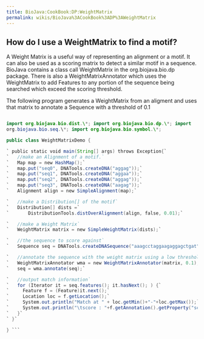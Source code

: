 ```yaml
---
title: BioJava:CookBook:DP:WeightMatrix
permalink: wikis/BioJava%3ACookBook%3ADP%3AWeightMatrix
---
```


How do I use a WeightMatrix to find a motif?
--------------------------------------------

A Weight Matrix is a useful way of representing an alignment or a motif.
It can also be used as a scoring matrix to detect a similar motif in a
sequence. BioJava contains a class call WeightMatrix in the
org.biojava.bio.dp package. There is also a WeightMatrixAnnotator which
uses the WeightMatrix to add Features to any portion of the sequence
being searched which exceed the scoring threshold.

The following program generates a WeightMatrix from an aligment and uses
that matrix to annotate a Sequence with a threshold of 0.1

```java import java.util.\*;

import org.biojava.bio.dist.\*; import org.biojava.bio.dp.\*; import
org.biojava.bio.seq.\*; import org.biojava.bio.symbol.\*;

public class WeightMatrixDemo {

` public static void main(String[] args) throws Exception{`  
`   //make an Alignment of a motif.`  
`   Map map = new HashMap();`  
`   map.put("seq0", DNATools.createDNA("aggag"));`  
`   map.put("seq1", DNATools.createDNA("aggaa"));`  
`   map.put("seq2", DNATools.createDNA("aggag"));`  
`   map.put("seq3", DNATools.createDNA("aagag"));`  
`   Alignment align = new SimpleAlignment(map);`

`   //make a Distribution[] of the motif`  
`   Distribution[] dists =`  
`       DistributionTools.distOverAlignment(align, false, 0.01);`

`   //make a Weight Matrix`  
`   WeightMatrix matrix = new SimpleWeightMatrix(dists);`

`   //the sequence to score against`  
`   Sequence seq = DNATools.createDNASequence("aaagcctaggaagaggagctgat","seq");`

`   //annotate the sequence with the weight matrix using a low threshold (0.1)`  
`   WeightMatrixAnnotator wma = new WeightMatrixAnnotator(matrix, 0.1);`  
`   seq = wma.annotate(seq);`

`   //output match information`  
`   for (Iterator it = seq.features(); it.hasNext(); ) {`  
`     Feature f = (Feature)it.next();`  
`     Location loc = f.getLocation();`  
`     System.out.println("Match at " + loc.getMin()+"-"+loc.getMax());`  
`     System.out.println("\tscore : "+f.getAnnotation().getProperty("score"));`  
`   }`  
` }`

} ```
